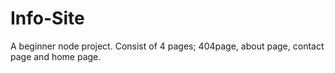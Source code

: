 # Info-Site
A beginner node project. Consist of 4 pages; 404page, about page, contact page and home page.
